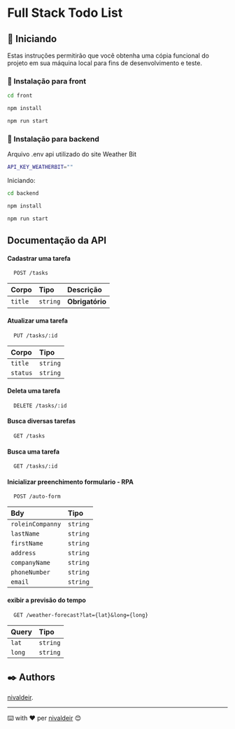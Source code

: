 # Full Stack Todo List

## 🚀 Iniciando

Estas instruções permitirão que você obtenha uma cópia funcional do projeto em sua máquina local para fins de desenvolvimento e teste.

### 🔧 Instalação para front

```bash
cd front

npm install

npm run start
```

### 🔧 Instalação para backend

Arquivo .env api utilizado do site Weather Bit
```bash
API_KEY_WEATHERBIT=""
```
Iniciando:
```bash
cd backend

npm install

npm run start
```

## Documentação da API

#### Cadastrar uma tarefa
```http
  POST /tasks
```
| Corpo   | Tipo       | Descrição                           |
| :---------- | :--------- | :---------------------------------- |
| `title` | `string` | **Obrigatório** |

#### Atualizar uma tarefa
```http
  PUT /tasks/:id
```
| Corpo   | Tipo       |
| :---------- | :--------- 
| `title` | `string` |  
| `status` | `string` | 

#### Deleta uma tarefa
```http
  DELETE /tasks/:id
```

#### Busca diversas tarefas
```http
  GET /tasks
```


#### Busca uma tarefa
```http
  GET /tasks/:id
```


#### Inicializar preenchimento formulario - RPA
```http
  POST /auto-form
```
| Bdy   | Tipo       |
| :---------- | :--------- 
| `roleinCompanny` | `string` |  
| `lastName` | `string` |
| `firstName` | `string` |  
| `address` | `string` | 
| `companyName` | `string` |  
| `phoneNumber` | `string` |
| `email` | `string` | 

#### exibir a previsão do tempo
```http
  GET /weather-forecast?lat={lat}&long={long}
```
| Query   | Tipo       |
| :---------- | :--------- 
| `lat` | `string` |  
| `long` | `string` | 

## ✒️ Authors

[nivaldeir](https://github.com/nivaldeir).

---
⌨️ with ❤️ per [nivaldeir](https://github.com/Nivaldeir) 😊
